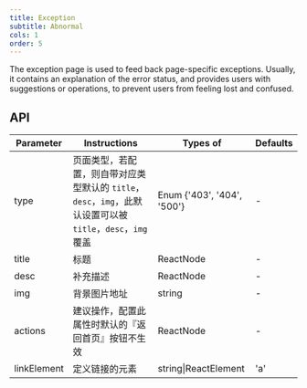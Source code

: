 ```yaml
---
title: Exception
subtitle: Abnormal
cols: 1
order: 5
---
```


The exception page is used to feed back page-specific exceptions. Usually, it contains an explanation of the error status, and provides users with suggestions or operations, to prevent users from feeling lost and confused.

## API

| Parameter         | Instructions                                      | Types of         | Defaults |
|-------------|------------------------------------------|-------------|-------|
| type        | 页面类型，若配置，则自带对应类型默认的 `title`，`desc`，`img`，此默认设置可以被 `title`，`desc`，`img` 覆盖 | Enum {'403', '404', '500'} | - |
| title       | 标题     | ReactNode  | -    |
| desc        | 补充描述    | ReactNode  | -    |
| img         | 背景图片地址     | string  | -    |
| actions     | 建议操作，配置此属性时默认的『返回首页』按钮不生效    | ReactNode  | -    |
| linkElement | 定义链接的元素 | string\|ReactElement | 'a' |
